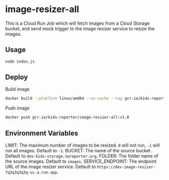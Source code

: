 # image-resizer-all

This is a Cloud Run Job which will fetch images from a Cloud Storage bucket, and send mock trigger to the image resizer service to resize the images.

## Usage

```bash
node index.js
```

## Deploy

Build image

```bash
docker build --platform linux/amd64 --no-cache --tag gcr.io/kids-reporter/image-resizer-all:v1.0 . 
```

Push image

```bash
docker push gcr.io/kids-reporter/image-resizer-all:v1.0
```

## Environment Variables

LIMIT: The maximum number of images to be resized.  `0` will not run, `-1` will run all images.  Default to `-1`.
BUCKET: The name of the source bucket.  Default to `dev-kids-storage.twreporter.org`.
FOLDER: The folder name of the source images.  Default to `images`.
SERVICE_ENDPOINT: The endpoint URL of the image resizer service.  Default to `https://dev-image-resizer-7q3q3q3q3q-uc.a.run.app`.